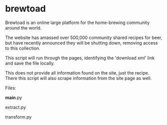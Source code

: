 # brewtoad

Brewtoad is an online large platform for the home-brewing community around the world.

The website has amassed over 500,000 community shared recipes for beer, but have recently announced they will be shutting down, removing access to this collection.

This script will run through the pages, identifying the 'download xml' link and save the file locally.

This does not provide all information found on the site, just the recipe. There this script will also scrape information from the site page as well.


Files:

__main__.py

extract.py

transform.py
